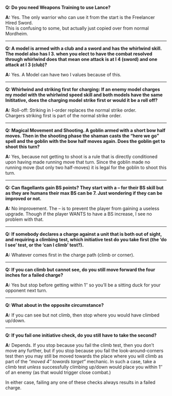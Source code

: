 **Q: Do you need Weapons Training to use Lance?**

**A:** Yes. The only warrior who can use it from the start is the Freelancer Hired Sword.  
This is confusing to some, but actually just copied over from normal Mordheim.

***

**Q: A model is armed with a club and a sword and has the whirlwind skill. The model also has I 3. when you elect to have the combat resolved through whirlwind does that mean one attack is at I 4 (sword) and one attack at I 3 (club)?**

**A:** Yes. A Model can have two I values because of this.

***

**Q: Whirlwind and striking first for charging: If an enemy model charges my model with the whirlwind speed skill and both models have the same Inititative, does the charging model strike first or would it be a roll off?**

**A:** Roll-off: Striking in I-order replaces the normal strike order.  
Chargers striking first is part of the normal strike order.

***

**Q: Magical Movement and Shooting. A goblin armed with a short bow half moves. Then in the shooting phase the shaman casts the “here we go” spell and the goblin with the bow half moves again. Does the goblin get to shoot this turn?**

**A:** Yes, because not getting to shoot is a rule that is directly conditioned upon having made running move that turn. Since the goblin made no running move (but only two half-moves) it is legal for the goblin to shoot this turn.

***

**Q: Can flagellants gain BS points? They start with a – for their BS skill but as they are humans their max BS can be 7. Just wondering if they can be improved or not.**

**A:** No improvement. The – is to prevent the player from gaining a useless upgrade. Though if the player WANTS to have a BS increase, I see no problem with that.

***

**Q: If somebody declares a charge against a unit that is both out of sight, and requiring a climbing test, which initiative test do you take first (the ‘do I see’ test, or the ‘can I climb’ test?).**

**A:** Whatever comes first in the charge path (climb or corner).

***

**Q: If you can climb but cannot see, do you still move forward the four inches for a failed charge?**

**A:** Yes but stop before getting within 1″ so you’ll be a sitting duck for your opponent next turn.

***

**Q: What about in the opposite circumstance?**

**A:** If you can see but not climb, then stop where you would have climbed up/down.

***

**Q: If you fail one initiative check, do you still have to take the second?**

**A:** Depends. If you stop because you fail the climb test, then you don’t move any further, but if you stop because you fail the look-around-corners test then you may still be moved towards the place where you will climb as part of the _“moved 4″ towards target”_ mechanic. In such a case, take a climb test _unless_ successfully climbing up/down would place you within 1″ of an enemy (as that would trigger close combat.)

In either case, failing any one of these checks always results in a failed charge.